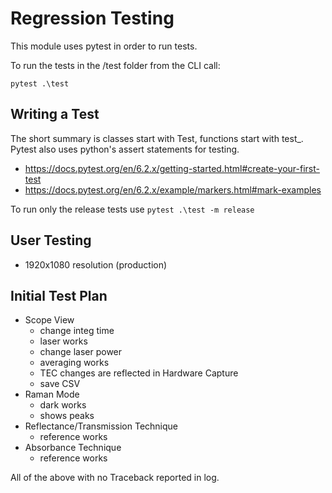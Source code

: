 # Regression Testing

This module uses pytest in order to run tests.

To run the tests in the /test folder from the CLI call:

	pytest .\test

## Writing a Test

The short summary is classes start with Test, functions start with test_. Pytest also uses python's assert statements for testing.

- https://docs.pytest.org/en/6.2.x/getting-started.html#create-your-first-test
- https://docs.pytest.org/en/6.2.x/example/markers.html#mark-examples

To run only the release tests use ```pytest .\test -m release```

## User Testing

- 1920x1080 resolution (production)

## Initial Test Plan

- Scope View
    - change integ time
    - laser works
    - change laser power
    - averaging works
    - TEC changes are reflected in Hardware Capture
    - save CSV
- Raman Mode
    - dark works
    - shows peaks
- Reflectance/Transmission Technique
    - reference works
- Absorbance Technique
    - reference works

All of the above with no Traceback reported in log.
